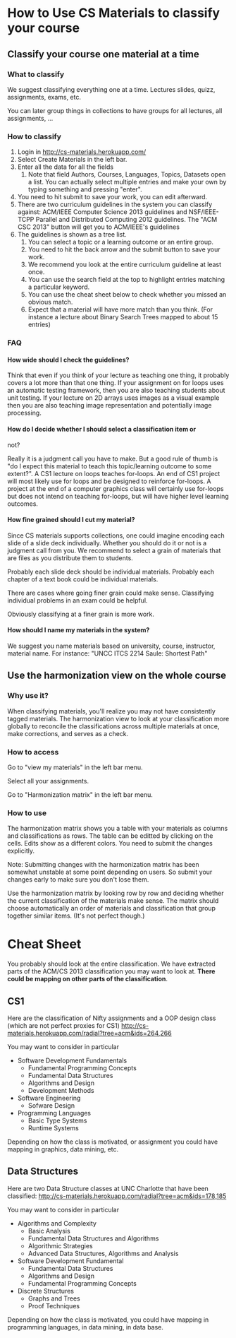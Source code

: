 # How to Use CS Materials to classify your course

## Classify your course one material at a time

### What to classify

We suggest classifying everything one at a time. Lectures slides, quizz, assignments, exams, etc.

You can later group things in collections to have groups for all lectures, all assignments, ...

### How to classify

1. Login in http://cs-materials.herokuapp.com/
2. Select Create Materials in the left bar.
3. Enter all the data for all the fields
   1. Note that field Authors, Courses, Languages, Topics, Datasets open a list. You can actually select multiple entries and make your own by typing something and pressing "enter".
4. You need to hit submit to save your work, you can edit afterward.
5. There are two curriculum guidelines in the system you can classify against: ACM/IEEE Computer Science  2013 guidelines  and NSF/IEEE-TCPP Parallel and Distributed Computing 2012 guidelines. The "ACM CSC 2013" button will get you to  ACM/IEEE's guidelines
6. The guidelines is shown as a tree list.
   1. You can select a topic or a learning outcome or an entire group.
   2. You need to hit the back arrow and the submit button to save your work.
   3. We recommend you look at the entire curriculum guideline at least once.
   4. You can use the search field at the top to highlight entries matching a particular keyword.
   5. You can use the cheat sheet below to check whether you missed an obvious match.
   6. Expect that a material will have more match than you think. (For instance a lecture about Binary Search Trees mapped to about 15 entries)

### FAQ

#### How wide should I check the guidelines?

Think that even if you think of your lecture as teaching one thing, it
probably covers a lot more than that one thing. If your assignment on for
loops uses an automatic testing framework, then you are also teaching
students about unit testing. If your lecture on 2D arrays uses images
as a visual example then you are also teaching image representation
and potentially image processing.

#### How do I decide whether I should select a classification item or
not?

Really it is a judgment call you have to make. But a good rule of
thumb is "do I expect this material to teach this topic/learning
outcome to some extent?". A CS1 lecture on loops teaches for-loops. An
end of CS1 project will most likely use for loops and be designed to
reinforce for-loops. A project at the end of a computer graphics class
will certainly use for-loops but does not intend on teaching
for-loops, but will have higher level learning outcomes.

#### How fine grained should I cut my material?

Since CS materials supports collections, one could imagine encoding
each slide of a slide deck individually. Whether you should do it or
not is a judgment call from you. We recommend to select a grain of
materials that are files as you distribute them to students.

Probably each slide deck should be individual materials. Probably each
chapter of a text book could be individual materials.

There are cases where going finer grain could make sense. Classifying
individual problems in an exam could be helpful.

Obviously classifying at a finer grain is more work.

#### How should I name my materials in the system?

We suggest you name materials based on university, course, instructor,
material name. For instance: "UNCC ITCS 2214 Saule: Shortest Path"



## Use the harmonization view on the whole course

### Why use it?

When classifying materials, you'll realize you may not have
consistently tagged materials. The harmonization view to look at your
classification more globally to reconcile the classifications across
multiple materials at once, make corrections, and serves as a check.

### How to access

Go to "view my materials" in the left bar menu.

Select all your assignments.

Go to "Harmonization matrix" in the left bar menu.

### How to use

The harmonization matrix shows you a table with your materials as
columns and classifications as rows. The table can be editted by
clicking on the cells. Edits show as a different colors. You need
to submit the changes explicitly.

Note: Submitting changes with the harmonization matrix has been
somewhat unstable at some point depending on users. So submit your
changes early to make sure you don't lose them.

Use the harmonization matrix by looking row by row and deciding
whether the current classification of the materials make sense.  The
matrix should choose automatically an order of materials and
classification that group together similar items. (It's not perfect
though.)

# Cheat Sheet

You probably should look at the entire classification.
We have extracted parts of the ACM/CS 2013 classification you may want
to look at. **There could be mapping on other parts of the classification**.


## CS1

Here are the classification of Nifty assignments and a OOP design class (which are not perfect proxies for CS1) http://cs-materials.herokuapp.com/radial?tree=acm&ids=264,266

You may want to consider in particular
- Software Development Fundamentals
  - Fundamental Programming Concepts
  - Fundamental Data Structures
  - Algorithms and Design
  - Development Methods
- Software Engineering
  - Sofware Design
- Programming Languages
  - Basic Type Systems
  - Runtime Systems

Depending on how the class is motivated, or assignment you could have
mapping in graphics, data mining, etc.

## Data Structures

Here are two Data Structure classes at UNC Charlotte that have been classified:
http://cs-materials.herokuapp.com/radial?tree=acm&ids=178,185

You may want to consider in particular
- Algorithms and Complexity
  - Basic Analysis
  - Fundamental Data Structures and Algorithms
  - Algorithmic Strategies
  - Advanced Data Structures, Algorithms and Analysis
- Software Development Fundamental
  - Fundamental Data Structures
  - Algorithms and Design
  - Fundamental Programming Concepts
- Discrete Structures
  - Graphs and Trees
  - Proof Techniques

Depending on how the class is motivated, you could have mapping in
programming languages, in data mining, in data base.
